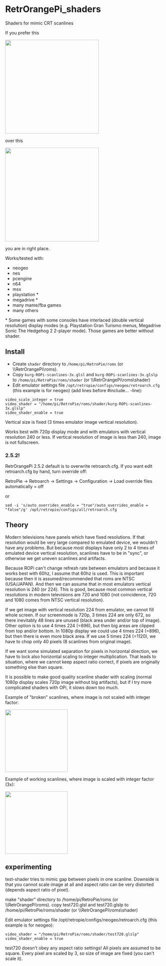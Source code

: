 # RetrOrangePi_shaders
Shaders for mimic CRT scanlines

If you prefer this

<a href="https://raw.githubusercontent.com/mcgurk/RetrOrangePi_shaders/master/Images/outrun_scanlines.jpg"><img src="https://raw.githubusercontent.com/mcgurk/RetrOrangePi_shaders/master/Images/outrun_scanlines.jpg" height="300"></a>

over this

<a href="https://raw.githubusercontent.com/mcgurk/RetrOrangePi_shaders/master/Images/outrun_withoutscanlines.jpg"><img src="https://raw.githubusercontent.com/mcgurk/RetrOrangePi_shaders/master/Images/outrun_withoutscanlines.jpg" height="300"></a>

you are in right place.

Works/tested with:
- neogeo
- nes
- pcengine
- n64
- msx
- playstation *
- megadrive *
- many mame/fba games
- many others

\* Some games with some consoles have interlaced (double vertical resolution) display modes (e.g. Playstation Gran Turismo menus, Megadrive Sonic The Hedgehog 2 2-player mode). Those games are better without shader.

## Install

- Create `shader` directory to `/home/pi/RetroPie/roms` (or \\\\RetrOrangePi\roms).
- Copy `kurg-ROPi-scanlines-3x.glsl` and `kurg-ROPi-scanlines-3x.glslp` to `/home/pi/RetroPie/roms/shader` (or \\\\RetrOrangePi\roms\shader)
- Edit emulator settings file `/opt/retropie/configs/neogeo/retroarch.cfg` (this example is for neogeo) (add lines before #include... -line):
```
video_scale_integer = true
video_shader = "/home/pi/RetroPie/roms/shader/kurg-ROPi-scanlines-3x.glslp"
video_shader_enable = true
```

Vertical size is fixed (3 times emulator image vertical resolution).

Works best with 720p display mode and with emulators with vertical resolution 240 or less. If vertical resolution of image is less than 240, image is not fullscreen.

### 2.5.2!
RetrOrangePi 2.5.2 default is to overwrite retroarch.cfg. If you want edit retroarch.cfg by hand, turn override off:

RetroPie -> Retroarch -> Settings -> Configuration -> Load override files automatically = off

or

`sed -i 's/auto_overrides_enable = "true"/auto_overrides_enable = "false"/g' /opt/retropie/configs/all/retroarch.cfg`


## Theory

Modern televisions have panels which have fixed resolutions. If that resolution would be very large compared to emulated device, we wouldn't have any problems. But because most displays have only 2 to 4 times of emulated device vertical resolution, scanlines have to be in "sync", or otherwise we get uneven scanlines and artifacts.

Because ROPi can't change refresh rate between emulators and because it works best with 60hz, I assume that 60hz is used. This is important because then it is assumed/recommended that roms are NTSC (USA/JAPAN). And then we can assume that in most emulators vertical resolution is 240 (or 224). This is good, because most common vertical resolutions in modern televisions are 720 and 1080 (not coincidence, 720 and 1080 comes from NTSC vertical resolution).

If we get image with vertical resolution 224 from emulator, we cannot fill whole screen. If our screenmode is 720p, 3 times 224 are only 672, so there inevitably 48 lines are unused (black area under and/or top of image). Other option is to use 4 times 224 (=896), but then big areas are clipped from top and/or bottom. In 1080p display we could use 4 times 224 (=896), but then there is even more black area. If we use 5 times 224 (=1120), we have to chop only 40 pixels (8 scanlines from original image).

If we want some simulated separation for pixels in horizontal direction, we have to lock also horizontal scaling to integer multiplication. That leads to situation, where we cannot keep aspect ratio correct, if pixels are originally something else than square.

It is possible to make good quality scanline shader with scaling (normal 1080p display scales 720p image without big artifacts), but if I try more complicated shaders with OPi, it slows down too much.


Example of "broken" scanlines, where image is not scaled with integer factor:

<a href="https://raw.githubusercontent.com/mcgurk/RetrOrangePi_shaders/master/Images/scan_broken.jpg"><img src="https://raw.githubusercontent.com/mcgurk/RetrOrangePi_shaders/master/Images/scan_broken.jpg" height="200"></a>


Example of working scanlines, where image is scaled with integer factor (3x):

<a href="https://raw.githubusercontent.com/mcgurk/RetrOrangePi_shaders/master/Images/scan_ok.jpg"><img src="https://raw.githubusercontent.com/mcgurk/RetrOrangePi_shaders/master/Images/scan_ok.jpg" height="200"></a>


## experimenting

test-shader tries to mimic gap between pixels in one scanline. Downside is that you cannot scale image at all and aspect ratio can be very distorted (depends aspect ratio of pixel).

make "shader" directory to /home/pi/RetroPie/roms (or \\\\RetrOrangePi\roms).
copy test720.glsl and test720.glslp to /home/pi/RetroPie/roms/shader (or \\\\RetrOrangePi\roms\shader)

Edit emulator settings file /opt/retropie/configs/neogeo/retroarch.cfg (this example is for neogeo):
```
video_shader = "/home/pi/RetroPie/roms/shader/test720.glslp"
video_shader_enable = true
```
test720 doesn't obey any aspect ratio settings! All pixels are assumed to be square. Every pixel are scaled by 3, so size of image are fixed (you can't scale it).
